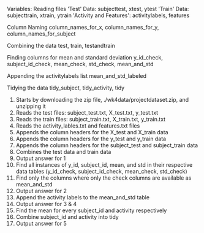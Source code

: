 Variables:
Reading files
'Test' Data: subjecttest, xtest, ytest
'Train' Data: subjecttrain, xtrain, ytrain
'Activity and Features': activitylabels, features

Column Naming
column_names_for_x, column_names_for_y, column_names_for_subject

Combining the data
test, train, testandtrain

Finding columns for mean and standard deviation
y_id_check, subject_id_check, mean_check, std_check, mean_and_std

Appending the activitylabels list
mean_and_std_labeled

Tidying the data
tidy_subject, tidy_activity, tidy

1. Starts by downloading the zip file, ./wk4data/projectdataset.zip, and unzipping it
2. Reads the test files: subject_test.txt, X_test.txt, y_test.txt
3. Reads the train files: subject_train.txt, X_train.txt, y_train.txt
4. Reads the activity_lables.txt and features.txt files
5. Appends the column headers for the X_test and X_train data
6. Appends the column headers for the y_test and y_train data
7. Appends the column headers for the subject_test and subject_train data
8. Combines the test data and train data
9. Output answer for 1
10. Find all instances of y_id, subject_id, mean, and std in their respective data tables (y_id_check, subject_id_check, mean_check, std_check)
11. Find only the columns where only the check columns are available as mean_and_std
12. Output answer for 2
13. Append the activity labels to the mean_and_std table
14. Output answer for 3 & 4
15. Find the mean for every subject_id and activity respectively
16. Combine subject_id and activity into tidy
16. Output answer for 5
